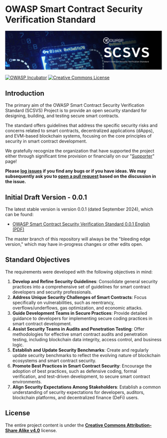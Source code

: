 # OWASP Smart Contract Security Verification Standard

<img src="./assets/images/scsvs-banner.png" width="700px">

[![OWASP Incubator](https://img.shields.io/badge/owasp-incubator-blue.svg)](https://owasp.org/www-project-smart-contract-security-verification-standard)
[![Creative Commons License](https://img.shields.io/badge/License-CC%20BY--SA%204.0-orange.svg)](https://creativecommons.org/licenses/by-sa/4.0/ "CC BY-SA 4.0")

## Introduction

The primary aim of the OWASP Smart Contract Security Verification Standard (SCSVS) Project is to provide an open security standard for designing, building, and testing secure smart contracts.

The standard offers guidelines that address the specific security risks and concerns related to smart contracts, decentralized applications (dApps), and EVM-based blockchain systems, focusing on the core principles of security in smart contract development.

We gratefully recognize the organization that have supported the project either through significant time provision or financially on our "[Supporter](https://github.com/OWASP/www-project-smart-contract-security-verification-standard/blob/main/SUPPORTERS.md)" page!

**Please [log issues](https://github.com/OWASP/www-project-smart-contract-security-verification-standard/issues) if you find any bugs or if you have ideas. We may subsequently ask you to [open a pull request](https://github.com/OWASP/www-project-smart-contract-security-verification-standard/pulls) based on the discussion in the issue.**

## Initial Draft Version - 0.0.1

The latest stable version is version 0.0.1 (dated September 2024), which can be found:

* [OWASP Smart Contract Security Verification Standard 0.0.1 English (PDF)](https://github.com/OWASP/www-project-smart-contract-security-verification-standard/releases/download/v0.0.1/OWASP_Smart_Contract_Security_Verification_Standard-0.0.1_en.pdf)

The master branch of this repository will always be the "bleeding edge version," which may have in-progress changes or other edits open.

## Standard Objectives

The requirements were developed with the following objectives in mind:

1. **Develop and Refine Security Guidelines**: Consolidate general security practices into a comprehensive set of guidelines for smart contract developers and security professionals.
2. **Address Unique Security Challenges of Smart Contracts**: Focus specifically on vulnerabilities, such as reentrancy, overflows/underflows, gas optimization, and economic attacks.
3. **Guide Development Teams in Secure Practices**: Provide detailed guidance to developers for implementing secure coding practices in smart contract development.
4. **Assist Security Teams in Audits and Penetration Testing**: Offer methodologies for effective smart contract audits and penetration testing, including blockchain data integrity, access control, and business logic.
5. **Establish and Update Security Benchmarks**: Create and regularly update security benchmarks to reflect the evolving nature of blockchain ecosystems and smart contract security.
6. **Promote Best Practices in Smart Contract Security**: Encourage the adoption of best practices, such as defensive coding, formal verification, and test-driven development, to secure smart contract environments.
7. **Align Security Expectations Among Stakeholders**: Establish a common understanding of security expectations for developers, auditors, blockchain platforms, and decentralized finance (DeFi) users.

## License

The entire project content is under the **[Creative Commons Attribution-Share Alike v4.0](LICENSE.md)** license.
